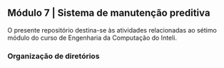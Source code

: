<h2>Módulo 7 | Sistema de manutenção preditiva</h2>

<p>O presente repositório destina-se às atividades relacionadas ao sétimo módulo do curso de Engenharia da Computação do Inteli.</p>

<h3>Organização de diretórios</h3><br>